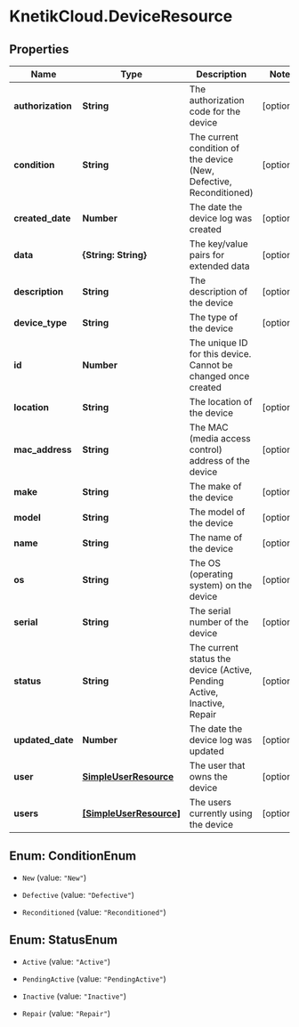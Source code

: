 # KnetikCloud.DeviceResource

## Properties
Name | Type | Description | Notes
------------ | ------------- | ------------- | -------------
**authorization** | **String** | The authorization code for the device | [optional] 
**condition** | **String** | The current condition of the device (New, Defective, Reconditioned) | [optional] 
**created_date** | **Number** | The date the device log was created | [optional] 
**data** | **{String: String}** | The key/value pairs for extended data | [optional] 
**description** | **String** | The description of the device | [optional] 
**device_type** | **String** | The type of the device | [optional] 
**id** | **Number** | The unique ID for this device. Cannot be changed once created | 
**location** | **String** | The location of the device | [optional] 
**mac_address** | **String** | The MAC (media access control) address of the device | [optional] 
**make** | **String** | The make of the device | [optional] 
**model** | **String** | The model of the device | [optional] 
**name** | **String** | The name of the device | [optional] 
**os** | **String** | The OS (operating system) on the device | [optional] 
**serial** | **String** | The serial number of the device | [optional] 
**status** | **String** | The current status the device (Active, Pending Active, Inactive, Repair | [optional] 
**updated_date** | **Number** | The date the device log was updated | [optional] 
**user** | [**SimpleUserResource**](SimpleUserResource.md) | The user that owns the device | [optional] 
**users** | [**[SimpleUserResource]**](SimpleUserResource.md) | The users currently using the device | [optional] 


<a name="ConditionEnum"></a>
## Enum: ConditionEnum


* `New` (value: `"New"`)

* `Defective` (value: `"Defective"`)

* `Reconditioned` (value: `"Reconditioned"`)




<a name="StatusEnum"></a>
## Enum: StatusEnum


* `Active` (value: `"Active"`)

* `PendingActive` (value: `"PendingActive"`)

* `Inactive` (value: `"Inactive"`)

* `Repair` (value: `"Repair"`)




